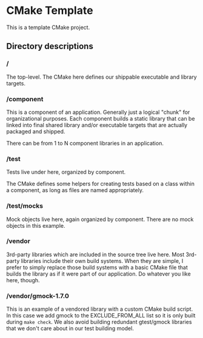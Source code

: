 # CMake Template

This is a template CMake project.

## Directory descriptions

### /

The top-level. The CMake here defines our shippable executable and
library targets.

### /component

This is a component of an application. Generally just a logical
"chunk" for organizational purposes. Each component builds a static
library that can be linked into final shared library and/or executable
targets that are actually packaged and shipped.

There can be from 1 to N component libraries in an application.

### /test

Tests live under here, organized by component.

The CMake defines some helpers for creating tests based on a class
within a component, as long as files are named appropriately.

### /test/mocks

Mock objects live here, again organized by component. There are no
mock objects in this example.

### /vendor

3rd-party libraries which are included in the source tree live
here. Most 3rd-party libraries include their own build systems. When
they are simple, I prefer to simply replace those build systems with a
basic CMake file that builds the library as if it were part of our
application. Do whatever you like here, though.

### /vendor/gmock-1.7.0

This is an example of a vendored library with a custom CMake build
script. In this case we add gmock to the EXCLUDE_FROM_ALL list so it
is only built during `make check`. We also avoid building redundant
gtest/gmock libraries that we don't care about in our test building
model.
